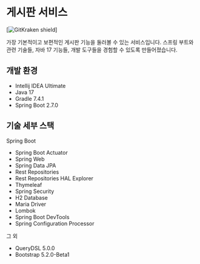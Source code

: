# 게시판 서비스 

[![GitKraken shield](https://img.shields.io/badge/GitKraken-Legendary%20Git%20Tools-teal?style=plastic&logo=gitkraken)]

가장 기본적이고 보편적인 게시판 기능을 둘러볼 수 있는 서비스입니다. 스프링 부트와 관련 기술들, 자바 17 기능들, 개발 도구들을 경험할 수 있도록 만들어졌습니다.

## 개발 환경

* Intellij IDEA Ultimate
* Java 17
* Gradle 7.4.1
* Spring Boot 2.7.0

## 기술 세부 스택

Spring Boot

* Spring Boot Actuator
* Spring Web
* Spring Data JPA
* Rest Repositories
* Rest Repositories HAL Explorer
* Thymeleaf
* Spring Security
* H2 Database
* Maria Driver
* Lombok
* Spring Boot DevTools
* Spring Configuration Processor

그 외

* QueryDSL 5.0.0
* Bootstrap 5.2.0-Beta1
